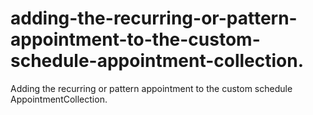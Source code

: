 # adding-the-recurring-or-pattern-appointment-to-the-custom-schedule-appointment-collection.
Adding the recurring or pattern appointment to the custom schedule AppointmentCollection.
